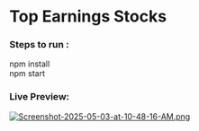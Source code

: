 # Top Earnings Stocks

### Steps to run :  
npm install  
npm start  


### Live Preview: 
[![Screenshot-2025-05-03-at-10-48-16-AM.png](https://i.postimg.cc/cJk2dkYQ/Screenshot-2025-05-03-at-10-48-16-AM.png)](https://postimg.cc/WDrXnn53)


